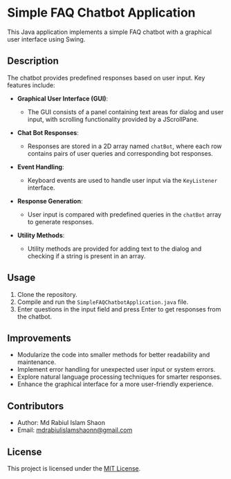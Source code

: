 
# Simple FAQ Chatbot Application

This Java application implements a simple FAQ chatbot with a graphical user interface using Swing.

## Description

The chatbot provides predefined responses based on user input. Key features include:

- **Graphical User Interface (GUI)**:
  - The GUI consists of a panel containing text areas for dialog and user input, with scrolling functionality provided by a JScrollPane.

- **Chat Bot Responses**:
  - Responses are stored in a 2D array named `chatBot`, where each row contains pairs of user queries and corresponding bot responses.

- **Event Handling**:
  - Keyboard events are used to handle user input via the `KeyListener` interface. 

- **Response Generation**:
  - User input is compared with predefined queries in the `chatBot` array to generate responses. 

- **Utility Methods**:
  - Utility methods are provided for adding text to the dialog and checking if a string is present in an array.

## Usage

1. Clone the repository.
2. Compile and run the `SimpleFAQChatbotApplication.java` file.
3. Enter questions in the input field and press Enter to get responses from the chatbot.

## Improvements

- Modularize the code into smaller methods for better readability and maintenance.
- Implement error handling for unexpected user input or system errors.
- Explore natural language processing techniques for smarter responses.
- Enhance the graphical interface for a more user-friendly experience.

## Contributors

- Author: Md Rabiul Islam Shaon
- Email: mdrabiulislamshaonn@gmail.com

## License

This project is licensed under the [MIT License](LICENSE).